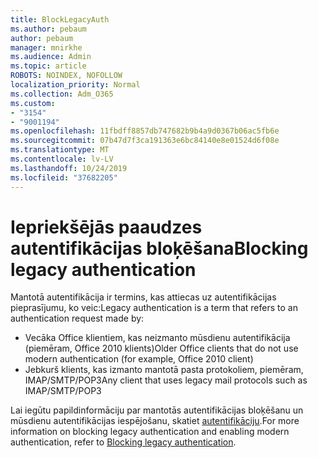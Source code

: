 ```yaml
---
title: BlockLegacyAuth
ms.author: pebaum
author: pebaum
manager: mnirkhe
ms.audience: Admin
ms.topic: article
ROBOTS: NOINDEX, NOFOLLOW
localization_priority: Normal
ms.collection: Adm_O365
ms.custom:
- "3154"
- "9001194"
ms.openlocfilehash: 11fbdff8857db747682b9b4a9d0367b06ac5fb6e
ms.sourcegitcommit: 07b47d7f3ca191363e6bc84140e8e01524d6f08e
ms.translationtype: MT
ms.contentlocale: lv-LV
ms.lasthandoff: 10/24/2019
ms.locfileid: "37682205"
---
```

# <a name="blocking-legacy-authentication"></a><span data-ttu-id="92b73-102">Iepriekšējās paaudzes autentifikācijas bloķēšana</span><span class="sxs-lookup"><span data-stu-id="92b73-102">Blocking legacy authentication</span></span>

<span data-ttu-id="92b73-103">Mantotā autentifikācija ir termins, kas attiecas uz autentifikācijas pieprasījumu, ko veic:</span><span class="sxs-lookup"><span data-stu-id="92b73-103">Legacy authentication is a term that refers to an authentication request made by:</span></span>

- <span data-ttu-id="92b73-104">Vecāka Office klientiem, kas neizmanto mūsdienu autentifikācija (piemēram, Office 2010 klients)</span><span class="sxs-lookup"><span data-stu-id="92b73-104">Older Office clients that do not use modern authentication (for example, Office 2010 client)</span></span>
- <span data-ttu-id="92b73-105">Jebkurš klients, kas izmanto mantotā pasta protokoliem, piemēram, IMAP/SMTP/POP3</span><span class="sxs-lookup"><span data-stu-id="92b73-105">Any client that uses legacy mail protocols such as IMAP/SMTP/POP3</span></span>  

<span data-ttu-id="92b73-106">Lai iegūtu papildinformāciju par mantotās autentifikācijas bloķēšanu un mūsdienu autentifikācijas iespējošanu, skatiet [autentifikāciju](https://docs.microsoft.com/en-us/azure/active-directory/conditional-access/concept-conditional-access-block-legacy-authentication).</span><span class="sxs-lookup"><span data-stu-id="92b73-106">For more information on blocking legacy authentication and enabling modern authentication, refer to [Blocking legacy authentication](https://docs.microsoft.com/en-us/azure/active-directory/conditional-access/concept-conditional-access-block-legacy-authentication).</span></span>